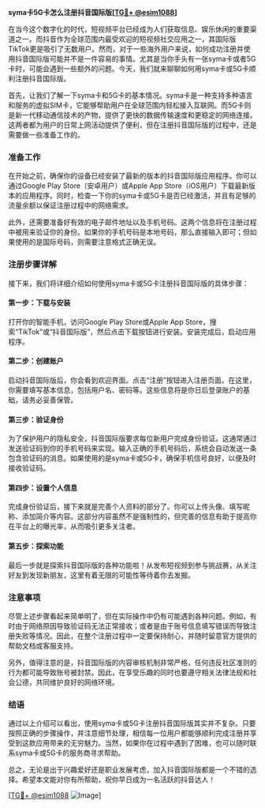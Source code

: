 **syma卡5G卡怎么注册抖音国际版[[TG💪+ @esim1088](https://t.me/s/esim1088)]**

在当今这个数字化的时代，短视频平台已经成为人们获取信息、娱乐休闲的重要渠道之一。而抖音作为全球范围内最受欢迎的短视频社交应用之一，其国际版TikTok更是吸引了无数用户。然而，对于一些海外用户来说，如何成功注册并使用抖音国际版可能并不是一件容易的事情。尤其是当你手头有一张syma卡或者5G卡时，可能会遇到一些额外的问题。今天，我们就来聊聊如何用syma卡或5G卡顺利注册抖音国际版。

首先，让我们了解一下syma卡和5G卡的基本情况。syma卡是一种支持多种语言和服务的虚拟SIM卡，它能够帮助用户在全球范围内轻松接入互联网。而5G卡则是新一代移动通信技术的产物，提供了更快的数据传输速度和更稳定的网络连接。这两者都为用户的日常上网活动提供了便利，但在注册抖音国际版的过程中，还是需要做一些准备工作的。

### **准备工作**

在开始之前，确保你的设备已经安装了最新的版本的抖音国际版应用程序。你可以通过Google Play Store（安卓用户）或Apple App Store（iOS用户）下载最新版本的应用程序。同时，检查一下你的syma卡或5G卡是否已经激活，并且有足够的流量余额以保证注册过程中的网络需求。

此外，还需要准备好有效的电子邮件地址以及手机号码。这两个信息将在注册过程中被用来验证你的身份。如果你的手机号码是本地号码，那么直接输入即可；但如果使用的是国际号码，则需要注意格式正确无误。

### **注册步骤详解**

接下来，我们将详细介绍如何使用syma卡或5G卡注册抖音国际版的具体步骤：

#### **第一步：下载与安装**
打开你的智能手机，访问Google Play Store或Apple App Store，搜索“TikTok”或“抖音国际版”，然后点击下载按钮进行安装。安装完成后，启动应用程序。

#### **第二步：创建账户**
启动抖音国际版后，你会看到欢迎界面。点击“注册”按钮进入注册页面。在这里，你需要填写基本信息，包括用户名、密码等。这些信息将是你日后登录账户的基础，请务必妥善保管。

#### **第三步：验证身份**
为了保护用户的隐私安全，抖音国际版要求每位新用户完成身份验证。这通常通过发送验证码到你的手机号码来实现。输入正确的手机号码后，系统会自动发送一条包含验证码的消息。如果使用的是syma卡或5G卡，确保手机信号良好，以便及时接收验证码。

#### **第四步：设置个人信息**
完成身份验证后，接下来就是完善个人资料的部分了。你可以上传头像、填写昵称、添加简介等内容。这部分内容虽然不是强制性的，但完善的信息有助于提高你在平台上的曝光率，从而吸引更多关注者。

#### **第五步：探索功能**
最后一步就是探索抖音国际版的各种功能啦！从发布短视频到参与挑战赛，从关注好友到发现新朋友，这里有着无限的可能性等待着你去发掘。

### **注意事项**

尽管上述步骤看起来简单明了，但在实际操作中仍有可能遇到各种问题。例如，有时由于网络原因导致验证码无法正常接收；或者是由于账号信息填写错误而导致注册失败等情况。因此，在整个注册过程中一定要保持耐心，并随时留意官方提供的帮助文档或客服支持。

另外，值得注意的是，抖音国际版的内容审核机制非常严格，任何违反社区准则的行为都可能导致账号被封禁。因此，在享受乐趣的同时也要遵守相关法律法规和社会公德，共同维护良好的网络环境。

### **结语**

通过以上介绍可以看出，使用syma卡或5G卡注册抖音国际版其实并不复杂。只要按照正确的步骤操作，并注意细节处理，相信每一位用户都能够顺利完成注册并享受到这款应用带来的无穷魅力。当然，如果你在过程中遇到了困难，也可以随时联系syma卡或5G卡的服务商寻求帮助。

总之，无论是出于兴趣爱好还是职业发展考虑，加入抖音国际版都是一个不错的选择。希望本文能对你有所帮助，祝你早日成为一名活跃的抖音达人！

[[TG💪+ @esim1088](https://t.me/s/esim1088) ![Image](https://i.postimg.cc/4NQfJmqS/Snipaste-2025-05-13-00-14-12.png)]